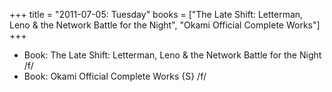 +++
title = "2011-07-05: Tuesday"
books = ["The Late Shift: Letterman, Leno & the Network Battle for the Night", "Okami Official Complete Works"]
+++


* Book: The Late Shift: Letterman, Leno & the Network Battle for the Night /f/
* Book: Okami Official Complete Works {S} /f/
